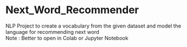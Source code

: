 # Next_Word_Recommender
NLP Project to create a vocabulary from the given dataset and model the language for recommending next word<br>
Note : Better to open in Colab or Jupyter Notebook
